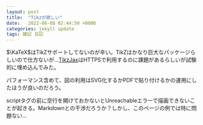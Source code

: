 ```yaml
---
layout: post
title:  "Tikzが欲しい"
date:   2022-06-08 02:44:50 +0000
categories: jekyll update
tags: 雑記 日記
---
```


$\KaTeX$はTikZサポートしてないのが辛い。TikZはかなり巨大なパッケージらしいので仕方ないが...[TikzJax](https://tikzjax.com/)はHTTPSで利用するのに課題があるらしいが試験的に埋め込んでみた。

<script type="text/tikz">
\begin{tikzpicture}
  \draw (0,0) circle (1in);
\end{tikzpicture}
</script>

パフォーマンス含めて、図の利用はSVG化するかPDFで貼り付けるかの運用にしたほうが良いのだろう。

scriptタグの前に空行を開けておかないとUnreachableエラーで描画できないことが起きる。Markdownとの干渉だろうか？しかし、このページの例では特に問題ない...
